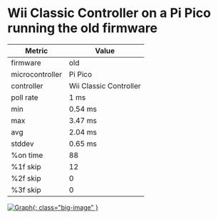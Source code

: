 # Wii Classic Controller on a Pi Pico running the old firmware

| Metric          | Value                  |
| --------------- | ---------------------- |
| firmware        | old                    |
| microcontroller | Pi Pico                |
| controller      | Wii Classic Controller |
| poll rate       | 1 ms                   |
| min             | 0.54 ms                |
| max             | 3.47 ms                |
| avg             | 2.04 ms                |
| stddev          | 0.65 ms                |
| %on time        | 88                     |
| %1f skip        | 12                     |
| %2f skip        | 0                      |
| %3f skip        | 0                      |

[![Graph](../../assets/images/results/ardwiino_classic_n.png){: class="big-image" }](../../assets/images/results/ardwiino_classic_n.png)
